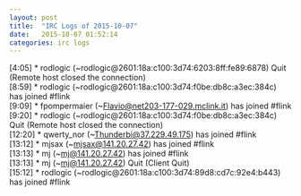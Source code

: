 ```yaml
---
layout: post
title:  "IRC Logs of 2015-10-07"
date:   2015-10-07 01:52:14
categories: irc logs
---
```

<span class="irc-date">[4:05]</span> <span class="irc-navy">* rodlogic (~rodlogic@2601:18a:c100:3d74:6203:8ff:fe89:6878) Quit (Remote host closed the connection)</span><br />
<span class="irc-date">[8:59]</span> <span class="irc-green">* rodlogic (~rodlogic@2601:18a:c100:3d74:f0be:db8c:a3ec:384c) has joined #flink</span><br />
<span class="irc-date">[9:09]</span> <span class="irc-green">* fpompermaier (~Flavio@net203-177-029.mclink.it) has joined #flink</span><br />
<span class="irc-date">[9:20]</span> <span class="irc-navy">* rodlogic (~rodlogic@2601:18a:c100:3d74:f0be:db8c:a3ec:384c) Quit (Remote host closed the connection)</span><br />
<span class="irc-date">[12:20]</span> <span class="irc-green">* qwerty_nor (~Thunderbi@37.229.49.175) has joined #flink</span><br />
<span class="irc-date">[13:12]</span> <span class="irc-green">* mjsax (~mjsax@141.20.27.42) has joined #flink</span><br />
<span class="irc-date">[13:13]</span> <span class="irc-green">* mj (~mj@141.20.27.42) has joined #flink</span><br />
<span class="irc-date">[13:13]</span> <span class="irc-navy">* mj (~mj@141.20.27.42) Quit (Client Quit)</span><br />
<span class="irc-date">[15:12]</span> <span class="irc-green">* rodlogic (~rodlogic@2601:18a:c100:3d74:89d8:cd7c:92e4:b443) has joined #flink</span><br />
